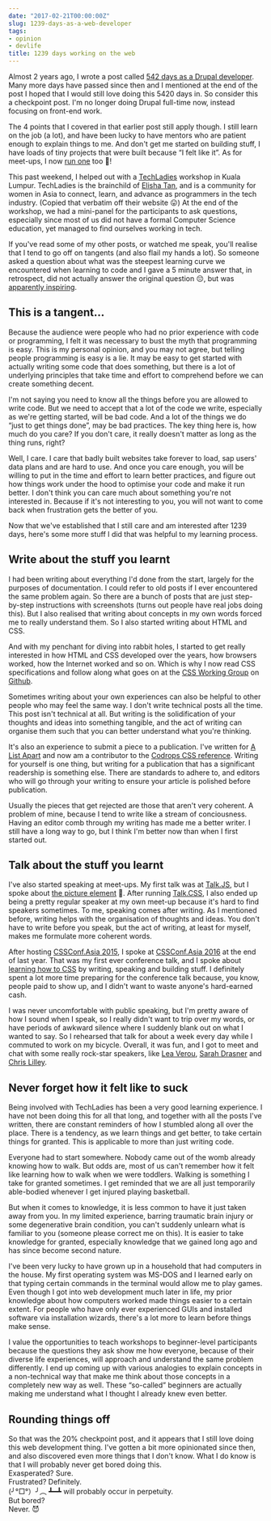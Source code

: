 ```yaml
---
date: "2017-02-21T00:00:00Z"
slug: 1239-days-as-a-web-developer
tags:
- opinion
- devlife
title: 1239 days working on the web
---
```

Almost 2 years ago, I wrote a post called [542 days as a Drupal developer](/blog/542-days-as-a-drupal-developer/). Many more days have passed since then and I mentioned at the end of the post I hoped that I would still love doing this 5420 days in. So consider this a checkpoint post. I'm no longer doing Drupal full-time now, instead focusing on front-end work. 

The 4 points that I covered in that earlier post still apply though. I still learn on the job (a lot), and have been lucky to have mentors who are patient enough to explain things to me. And don't get me started on building stuff, I have loads of tiny projects that were built because “I felt like it”. As for meet-ups, I now [run one](https://singaporecss.github.io/) too <span class="emoji" role="img" tabindex="0" aria-label="person gesturing ok">&#x1F646;</span>!

This past weekend, I helped out with a [TechLadies](http://www.techladies.co/) workshop in Kuala Lumpur. TechLadies is the brainchild of [Elisha Tan](http://elishatan.com/), and is a community for women in Asia to connect, learn, and advance as programmers in the tech industry. (Copied that verbatim off their website <span class="emoji" role="img" tabindex="0" aria-label="face with stuck-out tongue">&#x1F61B;</span>) At the end of the workshop, we had a mini-panel for the participants to ask questions, especially since most of us did not have a formal Computer Science education, yet managed to find ourselves working in tech.

If you've read some of my other posts, or watched me speak, you'll realise that I tend to go off on tangents (and also flail my hands a lot). So someone asked a question about what was the steepest learning curve we encountered when learning to code and I gave a 5 minute answer that, in retrospect, did not actually answer the original question <span class="emoji" role="img" tabindex="0" aria-label="pensive face">&#x1F614;</span>, but was [apparently inspiring](https://www.facebook.com/elishatan88/videos/10154861278247597/).

## This is a tangent...

Because the audience were people who had no prior experience with code or programming, I felt it was necessary to bust the myth that programming is easy. This is my personal opinion, and you may not agree, but telling people programming is easy is a lie. It may be easy to get started with actually writing some code that does something, but there is a lot of underlying principles that take time and effort to comprehend before we can create something decent.

I'm not saying you need to know all the things before you are allowed to write code. But we need to accept that a lot of the code we write, especially as we're getting started, will be bad code. And a lot of the things we do “just to get things done”, may be bad practices. The key thing here is, how much do you care? If you don't care, it really doesn't matter as long as the thing runs, right?

Well, I care. I care that badly built websites take forever to load, sap users' data plans and are hard to use. And once you care enough, you will be willing to put in the time and effort to learn better practices, and figure out how things work under the hood to optimise your code and make it run better. I don't think you can care much about something you're not interested in. Because if it's not interesting to you, you will not want to come back when frustration gets the better of you.

Now that we've established that I still care and am interested after 1239 days, here's some more stuff I did that was helpful to my learning process.

## Write about the stuff you learnt

I had been writing about everything I'd done from the start, largely for the purposes of documentation. I could refer to old posts if I ever encountered the same problem again. So there are a bunch of posts that are just step-by-step instructions with screenshots (turns out people have real jobs doing this). But I also realised that writing about concepts in my own words forced me to really understand them. So I also started writing about HTML and CSS.

And with my penchant for diving into rabbit holes, I started to get really interested in how HTML and CSS developed over the years, how browsers worked, how the Internet worked and so on. Which is why I now read CSS specifications and follow along what goes on at the [CSS Working Group](https://www.w3.org/blog/CSS/) on [Github](https://github.com/w3c/csswg-drafts).

Sometimes writing about your own experiences can also be helpful to other people who may feel the same way. I don't write technical posts all the time. This post isn't technical at all. But writing is the solidification of your thoughts and ideas into something tangible, and the act of writing can organise them such that you can better understand what you're thinking.

It's also an experience to submit a piece to a publication. I've written for [A List Apart](https://alistapart.com/) and now am a contributor to the [Codrops CSS reference](https://tympanus.net/codrops/css_reference/). Writing for yourself is one thing, but writing for a publication that has a significant readership is something else. There are standards to adhere to, and editors who will go through your writing to ensure your article is polished before publication. 

Usually the pieces that get rejected are those that aren't very coherent. A problem of mine, because I tend to write like a stream of conciousness. Having an editor comb through my writing has made me a better writer. I still have a long way to go, but I think I'm better now than when I first started out.

## Talk about the stuff you learnt

I've also started speaking at meet-ups. My first talk was at [Talk.JS](https://www.meetup.com/Singapore-JS/), but I spoke about [the picture element](https://engineers.sg/video/using-responsive-images-now-talk-js--269) <span class="emoji" role="img" tabindex="0" aria-label="person shrugging">&#x1F937;</span>. After running [Talk.CSS](https://singaporecss.github.io/), I also ended up being a pretty regular speaker at my own meet-up because it's hard to find speakers sometimes. To me, speaking comes after writing. As I mentioned before, writing helps with the organisation of thoughts and ideas. You don't have to write before you speak, but the act of writing, at least for myself, makes me formulate more coherent words.

After hosting [CSSConf.Asia 2015](https://2015.cssconf.asia/), I spoke at [CSSConf.Asia 2016](https://2016.cssconf.asia/) at the end of last year. That was my first ever conference talk, and I spoke about [learning how to CSS](https://www.youtube.com/watch?v=gJA5sdyCWNQ) by writing, speaking and building stuff. I definitely spent a lot more time preparing for the conference talk because, you know, people paid to show up, and I didn't want to waste anyone's hard-earned cash.

I was never uncomfortable with public speaking, but I'm pretty aware of how I sound when I speak, so I really didn't want to trip over my words, or have periods of awkward silence where I suddenly blank out on what I wanted to say. So I rehearsed that talk for about a week every day while I commuted to work on my bicycle. Overall, it was fun, and I got to meet and chat with some really rock-star speakers, like [Lea Verou](http://lea.verou.me/), [Sarah Drasner](http://sarahdrasnerdesign.com/) and [Chris Lilley](https://twitter.com/svgeesus).

## Never forget how it felt like to suck

Being involved with TechLadies has been a very good learning experience. I have not been doing this for all that long, and together with all the posts I've written, there are constant reminders of how I stumbled along all over the place. There is a tendency, as we learn things and get better, to take certain things for granted. This is applicable to more than just writing code.

Everyone had to start somewhere. Nobody came out of the womb already knowing how to walk. But odds are, most of us can't remember how it felt like learning how to walk when we were toddlers. Walking is something I take for granted sometimes. I get reminded that we are all just temporarily able-bodied whenever I get injured playing basketball.

But when it comes to knowledge, it is less common to have it just taken away from you. In my limited experience, barring traumatic brain injury or some degenerative brain condition, you can't suddenly unlearn what is familiar to you (someone please correct me on this). It is easier to take knowledge for granted, especially knowledge that we gained long ago and has since become second nature.

I've been very lucky to have grown up in a household that had computers in the house. My first operating system was MS-DOS and I learned early on that typing certain commands in the terminal would allow me to play games. Even though I got into web development much later in life, my prior knowledge about how computers worked made things easier to a certain extent. For people who have only ever experienced GUIs and installed software via installation wizards, there's a lot more to learn before things make sense.

I value the opportunities to teach workshops to beginner-level participants because the questions they ask show me how everyone, because of their diverse life experiences, will approach and understand the same problem differently. I end up coming up with various analogies to explain concepts in a non-technical way that make me think about those concepts in a completely new way as well. These “so-called” beginners are actually making me understand what I thought I already knew even better.

## Rounding things off

So that was the 20% checkpoint post, and it appears that I still love doing this web development thing. I've gotten a bit more opinionated since then, and also discovered even more things that I don't know. What I do know is that I will probably never get bored doing this.  
Exasperated? Sure.  
Frustrated? Definitely.  
<span class="kaomoji">(╯°□°）╯︵ ┻━┻</span> will probably occur in perpetuity.  
But bored?  
Never. <span class="emoji" role="img" tabindex="0" aria-label="smiling face with horns">&#x1F608;</span>
